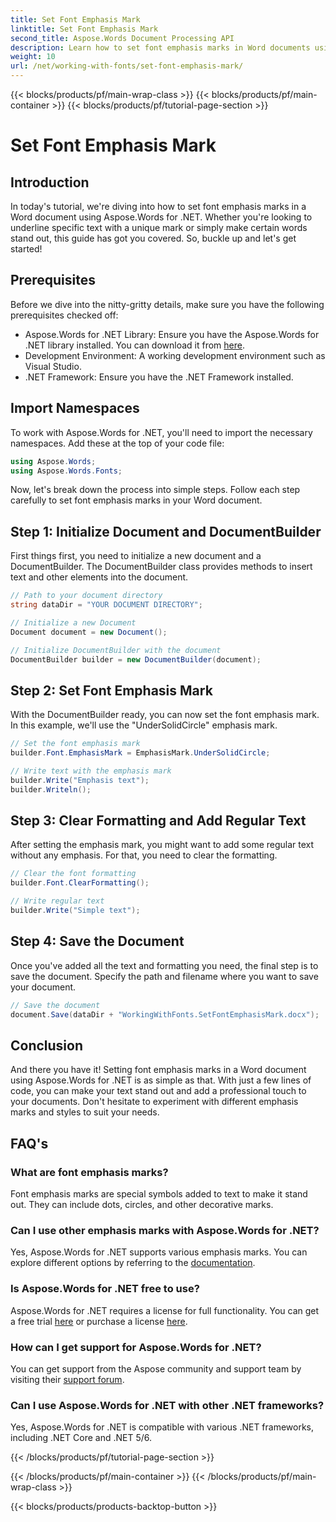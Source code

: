 ```yaml
---
title: Set Font Emphasis Mark
linktitle: Set Font Emphasis Mark
second_title: Aspose.Words Document Processing API
description: Learn how to set font emphasis marks in Word documents using Aspose.Words for .NET with this detailed, step-by-step guide. Perfect for .NET developers.
weight: 10
url: /net/working-with-fonts/set-font-emphasis-mark/
---
```


{{< blocks/products/pf/main-wrap-class >}}
{{< blocks/products/pf/main-container >}}
{{< blocks/products/pf/tutorial-page-section >}}

# Set Font Emphasis Mark

## Introduction

In today's tutorial, we're diving into how to set font emphasis marks in a Word document using Aspose.Words for .NET. Whether you're looking to underline specific text with a unique mark or simply make certain words stand out, this guide has got you covered. So, buckle up and let's get started!

## Prerequisites

Before we dive into the nitty-gritty details, make sure you have the following prerequisites checked off:

- Aspose.Words for .NET Library: Ensure you have the Aspose.Words for .NET library installed. You can download it from [here](https://releases.aspose.com/words/net/).
- Development Environment: A working development environment such as Visual Studio.
- .NET Framework: Ensure you have the .NET Framework installed.

## Import Namespaces

To work with Aspose.Words for .NET, you'll need to import the necessary namespaces. Add these at the top of your code file:

```csharp
using Aspose.Words;
using Aspose.Words.Fonts;
```

Now, let's break down the process into simple steps. Follow each step carefully to set font emphasis marks in your Word document.

## Step 1: Initialize Document and DocumentBuilder

First things first, you need to initialize a new document and a DocumentBuilder. The DocumentBuilder class provides methods to insert text and other elements into the document.

```csharp
// Path to your document directory 
string dataDir = "YOUR DOCUMENT DIRECTORY";

// Initialize a new Document
Document document = new Document();

// Initialize DocumentBuilder with the document
DocumentBuilder builder = new DocumentBuilder(document);
```

## Step 2: Set Font Emphasis Mark

With the DocumentBuilder ready, you can now set the font emphasis mark. In this example, we'll use the "UnderSolidCircle" emphasis mark.

```csharp
// Set the font emphasis mark
builder.Font.EmphasisMark = EmphasisMark.UnderSolidCircle;

// Write text with the emphasis mark
builder.Write("Emphasis text");
builder.Writeln();
```

## Step 3: Clear Formatting and Add Regular Text

After setting the emphasis mark, you might want to add some regular text without any emphasis. For that, you need to clear the formatting.

```csharp
// Clear the font formatting
builder.Font.ClearFormatting();

// Write regular text
builder.Write("Simple text");
```

## Step 4: Save the Document

Once you've added all the text and formatting you need, the final step is to save the document. Specify the path and filename where you want to save your document.

```csharp
// Save the document
document.Save(dataDir + "WorkingWithFonts.SetFontEmphasisMark.docx");
```

## Conclusion

And there you have it! Setting font emphasis marks in a Word document using Aspose.Words for .NET is as simple as that. With just a few lines of code, you can make your text stand out and add a professional touch to your documents. Don't hesitate to experiment with different emphasis marks and styles to suit your needs.

## FAQ's

### What are font emphasis marks?

Font emphasis marks are special symbols added to text to make it stand out. They can include dots, circles, and other decorative marks.

### Can I use other emphasis marks with Aspose.Words for .NET?

Yes, Aspose.Words for .NET supports various emphasis marks. You can explore different options by referring to the [documentation](https://reference.aspose.com/words/net/).

### Is Aspose.Words for .NET free to use?

Aspose.Words for .NET requires a license for full functionality. You can get a free trial [here](https://releases.aspose.com/) or purchase a license [here](https://purchase.aspose.com/buy).

### How can I get support for Aspose.Words for .NET?

You can get support from the Aspose community and support team by visiting their [support forum](https://forum.aspose.com/c/words/8).

### Can I use Aspose.Words for .NET with other .NET frameworks?

Yes, Aspose.Words for .NET is compatible with various .NET frameworks, including .NET Core and .NET 5/6.

{{< /blocks/products/pf/tutorial-page-section >}}

{{< /blocks/products/pf/main-container >}}
{{< /blocks/products/pf/main-wrap-class >}}

{{< blocks/products/products-backtop-button >}}
